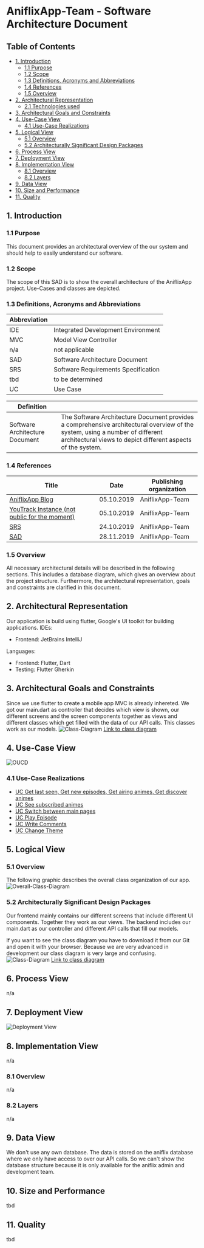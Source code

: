 # AniflixApp-Team  - Software Architecture Document

## Table of Contents
- [1. Introduction](#1-introduction)
    - [1.1 Purpose](#11-purpose)
    - [1.2 Scope](#12-scope)
    - [1.3 Definitions, Acronyms and Abbreviations](#13-definitions-acronyms-and-abbreviations)
    - [1.4 References](#14-references)
    - [1.5 Overview](#15-overview)
- [2. Architectural Representation](#2-architectural-representation)
    - [2.1 Technologies used](#21-technologies-used)
- [3. Architectural Goals and Constraints](#3-architectural-goals-and-constraints)
- [4. Use-Case View](#4-use-case-view)
    - [4.1 Use-Case Realizations](#41-use-case-realizations)
- [5. Logical View](#5-logical-view)
    - [5.1 Overview](#51-overview)
	- [5.2 Architecturally Significant Design Packages](#52-architecturally-significant-design-packages)
- [6. Process View](#6-process-view)
- [7. Deployment View](#7-deployment-view)
- [8. Implementation View](#8-implementation-view)
    - [8.1 Overview](#81-overview)
    - [8.2 Layers](#82-layers)
- [9. Data View](#9-data-view)
- [10. Size and Performance](#10-size-and-performance)
- [11. Quality](#11-quality)

## 1. Introduction
### 1.1 Purpose
This document provides an architectural overview of the our system and should help to easily understand our software.
### 1.2 Scope
The scope of this SAD is to show the overall architecture of the AniflixApp project. Use-Cases and classes are depicted.
### 1.3 Definitions, Acronyms and Abbreviations
Abbreviation | |
--- | --- 
IDE | Integrated Development Environment
MVC | Model View Controller
n/a | not applicable  
SAD | Software Architecture Document
SRS | Software Requirements Specification
tbd | to be determined
UC | Use Case

Definition | |  
--- | ---  
Software Architecture Document | The Software Architecture Document provides a comprehensive architectural overview of the system, using a number of different architectural views to depict different aspects of the system.
### 1.4 References
Title | Date | Publishing organization |  
--- | :---:  | ---
[AniflixApp Blog](https://aniflixapp.wordpress.com/) | 05.10.2019 | AniflixApp-Team  
[YouTrack Instance (not public for the moment)](https://aniflixapp.myjetbrains.com/youtrack/) | 05.10.2019 | AniflixApp-Team  
[SRS](../SRS/SRS.md) | 24.10.2019 | AniflixApp-Team  
[SAD](../SAD/SAD.md) | 28.11.2019 | AniflixApp-Team  
### 1.5 Overview
All necessary architectural details will be described in the following sections. This includes a database diagram, which gives an overview about the project structure.
Furthermore, the architectural representation, goals and constraints are clarified in this document.

## 2. Architectural Representation
Our application is build using flutter, Google's UI toolkit for building applications. 
IDEs:
- Frontend: JetBrains IntelliJ

Languages:
- Frontend: Flutter, Dart
- Testing: Flutter Gherkin

## 3. Architectural Goals and Constraints
Since we use flutter to create a mobile app MVC is already inhereted. We got our main.dart as controller that decides which view is shown, our different screens and the screen components together as views and different classes which get filled with the data of our API calls. This classes work as our models.
![Class-Diagram](../Diagrams/class_diagramm.svg)
[Link to class diagram](../Diagrams/class_diagramm.svg)

## 4. Use-Case View
![OUCD]
### 4.1 Use-Case Realizations
- [UC Get last seen, Get new episodes, Get airing animes, Get discover animes](../UC/UC_Get_Anime_HomePage.md)
- [UC See subscribed animes](../UC/UC_See_sub_box.md)
- [UC Switch between main pages](../UC/UC_Switch%20pages.md)
- [UC Play Episode](../UC/UC_Play_Episode.md)
- [UC Write Comments](../UC/UC_Write_Comments.md)
- [UC Change Theme](../UC/UC_Change_Theme.md)

## 5. Logical View
### 5.1 Overview
The following graphic describes the overall class organization of our app.
![Overall-Class-Diagram](../Diagrams/OverallClassDiagram.png)

### 5.2 Architecturally Significant Design Packages
Our frontend mainly contains our different screens that include different UI components. Together they work as our views. The backend includes our main.dart as our controller and different API calls that fill our models.

If you want to see the class diagram you have to download it from our Git and open it with your browser. Because we are very advanced in development our class diagram is very large and confusing.
![Class-Diagram](../Diagrams/class_diagramm.svg)
[Link to class diagram](../Diagrams/class_diagramm.svg)


## 6. Process View
n/a

## 7. Deployment View  
![Deployment View](../Diagrams/Development_Diagram.png)

## 8. Implementation View
n/a
### 8.1 Overview
n/a
### 8.2 Layers
n/a

## 9. Data View
We don't use any own database. The data is stored on the aniflix database where we only have access to over our API calls. So we can't show the database structure because it is only available for the aniflix admin and development team.

## 10. Size and Performance
tbd

## 11. Quality
tbd

<!-- Picture-Link definitions: -->
[OUCD]: <../UCD_Main.png> "Overall Use Case Diagramm"